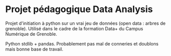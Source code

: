 # Projet pédagogique Data Analysis 

Projet d'initiation à python sur un vrai jeu de données (open data : arbres de grenoble). Utilisé dans le cadre de la formation Data+ du Campus Numérique de Grenoble.

Python stdlib + pandas. Probablement pas mal de conneries et doublons mais bonne base de travail. 

